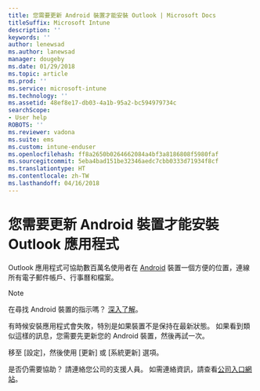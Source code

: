 ```yaml
---
title: 您需要更新 Android 裝置才能安裝 Outlook | Microsoft Docs
titleSuffix: Microsoft Intune
description: ''
keywords: ''
author: lenewsad
ms.author: lanewsad
manager: dougeby
ms.date: 01/29/2018
ms.topic: article
ms.prod: ''
ms.service: microsoft-intune
ms.technology: ''
ms.assetid: 48ef8e17-db03-4a1b-95a2-bc594979734c
searchScope:
- User help
ROBOTS: ''
ms.reviewer: vadona
ms.suite: ems
ms.custom: intune-enduser
ms.openlocfilehash: ff8a2650b0264662084a4bf3a8186808f5980faf
ms.sourcegitcommit: 5eba4bad151be32346aedc7cbb0333d71934f8cf
ms.translationtype: HT
ms.contentlocale: zh-TW
ms.lasthandoff: 04/16/2018
---
```

# <a name="you-need-to-update-your-android-device-to-install-the-outlook-app"></a>您需要更新 Android 裝置才能安裝 Outlook 應用程式

Outlook 應用程式可協助數百萬名使用者在 [Android](https://play.google.com/store/apps/details?id=com.microsoft.office.outlook) 裝置一個方便的位置，連線所有電子郵件帳戶、行事曆和檔案。

>[!NOTE]
> 在尋找 Android 裝置的指示嗎？ [深入了解](update-device-outlook-ios.md)。

有時候安裝應用程式會失敗，特別是如果裝置不是保持在最新狀態。 如果看到類似這樣的訊息，您需要先更新您的 Android 裝置，然後再試一次。

移至 [設定]，然後使用 [更新] 或 [系統更新] 選項。

是否仍需要協助？ 請連絡您公司的支援人員。 如需連絡資訊，請查看[公司入口網站](https://portal.manage.microsoft.com#HelpDeskDialog)。
